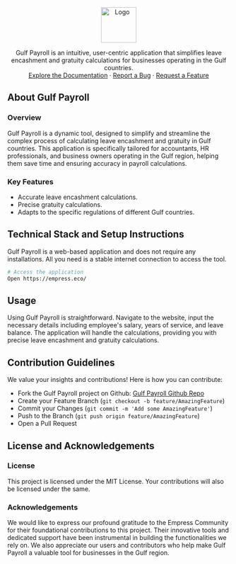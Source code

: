 <div align="center">
<img src="https://grow.empress.eco/uploads/default/original/2X/1/1f1e1044d3864269d2a613577edb9763890422ab.png" alt="Logo" width="80" height="80">
</div>

<p align="center">
Gulf Payroll is an intuitive, user-centric application that simplifies leave encashment and gratuity calculations for businesses operating in the Gulf countries.
<br />
<a href="https://empress.eco/">Explore the Documentation</a>
·
<a href="https://github.com/empress-eco/gulf_payroll/issues">Report a Bug</a>
·
<a href="https://github.com/empress-eco/gulf_payroll/issues">Request a Feature</a>
</p>

## About Gulf Payroll

### Overview
Gulf Payroll is a dynamic tool, designed to simplify and streamline the complex process of calculating leave encashment and gratuity in Gulf countries. This application is specifically tailored for accountants, HR professionals, and business owners operating in the Gulf region, helping them save time and ensuring accuracy in payroll calculations.

### Key Features
- Accurate leave encashment calculations.
- Precise gratuity calculations.
- Adapts to the specific regulations of different Gulf countries.

## Technical Stack and Setup Instructions

Gulf Payroll is a web-based application and does not require any installations. All you need is a stable internet connection to access the tool.

```sh
# Access the application
Open https://empress.eco/
```

## Usage

Using Gulf Payroll is straightforward. Navigate to the website, input the necessary details including employee's salary, years of service, and leave balance. The application will handle the calculations, providing you with precise leave encashment and gratuity calculations.

## Contribution Guidelines

We value your insights and contributions! Here is how you can contribute:

- Fork the Gulf Payroll project on Github: [Gulf Payroll Github Repo](https://github.com/empress-eco/gulf_payroll)
- Create your Feature Branch (`git checkout -b feature/AmazingFeature`)
- Commit your Changes (`git commit -m 'Add some AmazingFeature'`)
- Push to the Branch (`git push origin feature/AmazingFeature`)
- Open a Pull Request

## License and Acknowledgements

### License

This project is licensed under the MIT License. Your contributions will also be licensed under the same.

### Acknowledgements

We would like to express our profound gratitude to the Empress Community for their foundational contributions to this project. Their innovative tools and dedicated support have been instrumental in building the functionalities we rely on. We also appreciate our users and contributors who help make Gulf Payroll a valuable tool for businesses in the Gulf region.
